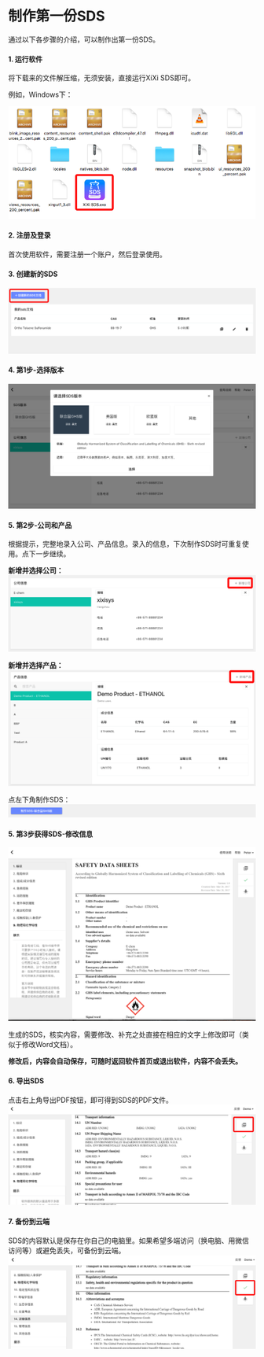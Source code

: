 # 制作第一份SDS

通过以下各步骤的介绍，可以制作出第一份SDS。

#### 1. 运行软件

将下载来的文件解压缩，无须安装，直接运行XiXi SDS即可。

例如，Windows下：

![](/assets/windows.png)

#### 2. 注册及登录

首次使用软件，需要注册一个账户，然后登录使用。

#### 3. 创建新的SDS

#### ![](/assets/newsds.png)

#### 4. 第1步-选择版本

![](/assets/version.png)

#### 5. 第2步-公司和产品

根据提示，完整地录入公司、产品信息。录入的信息，下次制作SDS时可重复使用。点下一步继续。

**新增并选择公司：**  
![](/assets/company1.png)

**新增并选择产品：**  
![](/assets/product.png)

点左下角制作SDS：  
![](/assets/next.png)

#### 5. 第3步获得SDS-修改信息

![](/assets/sds-draft.png)

生成的SDS，核实内容，需要修改、补充之处直接在相应的文字上修改即可（类似于修改Word文档）。

**修改后，内容会自动保存，可随时返回软件首页或退出软件，内容不会丢失。**

#### 6. 导出SDS

点击右上角导出PDF按钮，即可得到SDS的PDF文件。![](/assets/exportpdf.png)

#### 7. 备份到云端

SDS的内容默认是保存在你自己的电脑里。如果希望多端访问（换电脑、用微信访问等）或避免丢失，可备份到云端。  
![](/assets/backincloud.png)

